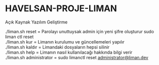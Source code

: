 # HAVELSAN-PROJE-LIMAN
Açık Kaynak Yazılım Geliştirme 

./liman.sh reset <mail> = Parolayı unuttuysak admin için yeni şifre oluşturur  sudo liman ctl reset <mail>           
./liman.sh kur    = Limanın kurulumu ve güncellemeleri yapılır              
./liman.sh kaldır = Limandaki dosyaların hepsi silinir                  
./liman.sh help   = Limanın nasıl kullanılacağı hakkında bilgi verir                    
./liman.sh administrator = sudo limanctl reset administrator@liman.dev                  
